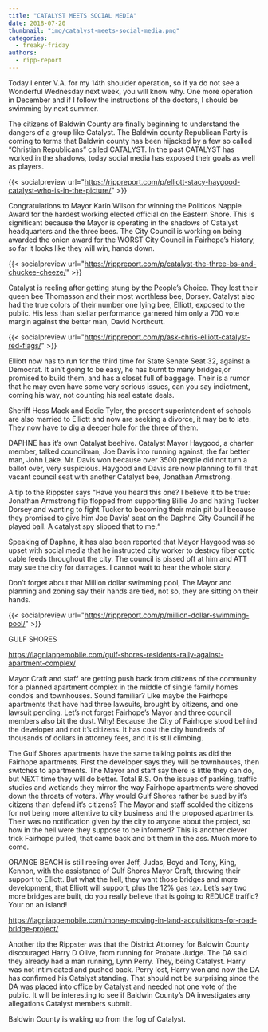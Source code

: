 ```yaml
---
title: "CATALYST MEETS SOCIAL MEDIA"
date: 2018-07-20
thumbnail: "img/catalyst-meets-social-media.png"
categories: 
  - freaky-friday
authors: 
  - ripp-report
---
```


Today I enter V.A. for my 14th shoulder operation, so if ya do not see a Wonderful Wednesday next week, you will know why. One more operation in December and if I follow the instructions of the doctors, I should be swimming by next summer.

The citizens of Baldwin County are finally beginning to understand the dangers of a group like Catalyst. The Baldwin county Republican Party is coming to terms that Baldwin county has been hijacked by a few so called “Christian Republicans” called CATALYST. In the past CATALYST has worked in the shadows, today social media has exposed their goals as well as players.

{{< socialpreview url="https://rippreport.com/p/elliott-stacy-haygood-catalyst-who-is-in-the-picture/" >}}

Congratulations to Mayor Karin Wilson for winning the Politicos Nappie Award for the hardest working elected official on the Eastern Shore. This is significant because the Mayor is operating in the shadows of Catalyst headquarters and the three bees. The City Council is working on being awarded the onion award for the WORST City Council in Fairhope’s history, so far it looks like they will win, hands down.

{{< socialpreview url="https://rippreport.com/p/catalyst-the-three-bs-and-chuckee-cheeze/" >}}

Catalyst is reeling after getting stung by the People’s Choice. They lost their queen bee Thomasson and their most worthless bee, Dorsey. Catalyst also had the true colors of their number one lying bee, Elliott, exposed to the public. His less than stellar performance garnered him only a 700 vote margin against the better man, David Northcutt.

{{< socialpreview url="https://rippreport.com/p/ask-chris-elliott-catalyst-red-flags/" >}}

</div>
Elliott now has to run for the third time for State Senate Seat 32, against a Democrat. It ain’t going to be easy, he has burnt to many bridges,or promised to build them, and has a closet full of baggage. Their is a rumor that he may even have some very serious issues, can you say indictment, coming his way, not counting his real estate deals.

Sheriff Hoss Mack and Eddie Tyler, the present superintendent of schools are also married to Elliott and now are seeking a divorce, it may be to late. They now have to dig a deeper hole for the three of them.

DAPHNE has it’s own Catalyst beehive. Catalyst Mayor Haygood, a charter member, talked councilman, Joe Davis into running against, the far better man, John Lake. Mr. Davis won because over 3500 people did not turn a ballot over, very suspicious. Haygood and Davis are now planning to fill that vacant council seat with another Catalyst bee, Jonathan Armstrong.

A tip to the Rippster says “Have you heard this one? I believe it to be true: Jonathan Armstrong flip flopped from supporting Billie Jo and hating Tucker Dorsey and wanting to fight Tucker to becoming their main pit bull because they promised to give him Joe Davis' seat on the Daphne City Council if he played ball. A catalyst spy slipped that to me.“

Speaking of Daphne, it has also been reported that Mayor Haygood was so upset with social media that he instructed city worker to destroy fiber optic cable feeds throughout the city. The council is pissed off at him and ATT may sue the city for damages. I cannot wait to hear the whole story.

Don’t forget about that Million dollar swimming pool, The Mayor and planning and zoning say their hands are tied, not so, they are sitting on their hands.

{{< socialpreview url="https://rippreport.com/p/million-dollar-swimming-pool/" >}}

GULF SHORES

https://lagniappemobile.com/gulf-shores-residents-rally-against-apartment-complex/

Mayor Craft and staff are getting push back from citizens of the community for a planned apartment complex in the middle of single family homes condo’s and townhouses. Sound familiar? Like maybe the Fairhope apartments that have had three lawsuits, brought by citizens, and one lawsuit pending. Let’s not forget Fairhope’s Mayor and three council members also bit the dust. Why! Because the City of Fairhope stood behind the developer and not it’s citizens. It has cost the city hundreds of thousands of dollars in attorney fees, and it is still climbing.

The Gulf Shores apartments have the same talking points as did the Fairhope apartments. First the developer says they will be townhouses, then switches to apartments. The Mayor and staff say there is little they can do, but NEXT time they will do better. Total B.S. On the issues of parking, traffic studies and wetlands they mirror the way Fairhope apartments were shoved down the throats of voters. Why would Gulf Shores rather be sued by it’s citizens than defend it’s citizens? The Mayor and staff scolded the citizens for not being more attentive to city business and the proposed apartments. Their was no notification given by the city to anyone about the project, so how in the hell were they suppose to be informed? This is another clever trick Fairhope pulled, that came back and bit them in the ass. Much more to come.

ORANGE BEACH is still reeling over Jeff, Judas, Boyd and Tony, King, Kennon, with the assistance of Gulf Shores Mayor Craft, throwing their support to Elliott. But what the hell, they want those bridges and more development, that Elliott will support, plus the 12% gas tax. Let’s say two more bridges are built, do you really believe that is going to REDUCE traffic? Your on an island!

https://lagniappemobile.com/money-moving-in-land-acquisitions-for-road-bridge-project/

Another tip the Rippster was that the District Attorney for Baldwin County discouraged Harry D Olive, from running for Probate Judge. The DA said they already had a man running, Lynn Perry. They, being Catalyst. Harry was not intimidated and pushed back. Perry lost, Harry won and now the DA has confirmed his Catalyst standing. That should not be surprising since the DA was placed into office by Catalyst and needed not one vote of the public. It will be interesting to see if Baldwin County’s DA investigates any allegations Catalyst members submit.

Baldwin County is waking up from the fog of Catalyst.
